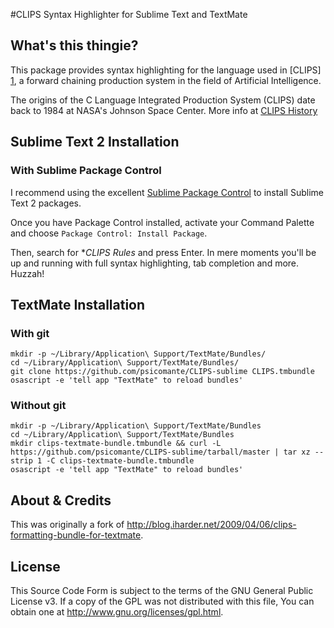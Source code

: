 #CLIPS Syntax Highlighter for Sublime Text and TextMate

## What's this thingie?

This package provides syntax highlighting for the language used in [CLIPS] [1], a forward chaining production system in the field of Artificial Intelligence.

The origins of the C Language Integrated Production System (CLIPS) date back to 1984 at NASA's Johnson Space Center. More info at [CLIPS History](http://clipsrules.sourceforge.net/WhatIsCLIPS.html#History)

## Sublime Text 2 Installation

### With Sublime Package Control

I recommend using the excellent [Sublime Package Control](http://wbond.net/sublime_packages/package_control) to install Sublime Text 2 packages.

Once you have Package Control installed, activate your Command Palette and choose ```Package Control: Install Package```.

Then, search for **CLIPS Rules* and press Enter. In mere moments you'll be up and running with full syntax highlighting, tab completion and more. Huzzah!

## TextMate Installation

### With git

    mkdir -p ~/Library/Application\ Support/TextMate/Bundles/
    cd ~/Library/Application\ Support/TextMate/Bundles/
    git clone https://github.com/psicomante/CLIPS-sublime CLIPS.tmbundle
    osascript -e 'tell app "TextMate" to reload bundles'

### Without git
    mkdir -p ~/Library/Application\ Support/TextMate/Bundles
    cd ~/Library/Application\ Support/TextMate/Bundles
    mkdir clips-textmate-bundle.tmbundle && curl -L https://github.com/psicomante/CLIPS-sublime/tarball/master | tar xz --strip 1 -C clips-textmate-bundle.tmbundle
    osascript -e 'tell app "TextMate" to reload bundles'

## About & Credits
This was originally a fork of <http://blog.iharder.net/2009/04/06/clips-formatting-bundle-for-textmate>.

## License ##

This Source Code Form is subject to the terms of the GNU General Public License v3. 
If a copy of the GPL was not distributed with this file, You can obtain 
one at <http://www.gnu.org/licenses/gpl.html>.


[1]: http://clipsrules.sourceforge.net/
